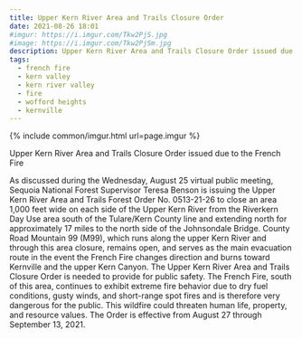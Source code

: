```yaml
---
title: Upper Kern River Area and Trails Closure Order
date: 2021-08-26 18:01
#imgur: https://i.imgur.com/Tkw2PjS.jpg
#image: https://i.imgur.com/Tkw2PjSm.jpg
description: Upper Kern River Area and Trails Closure Order issued due to the French Fire
tags:
  - french fire
  - kern valley
  - kern river valley
  - fire
  - wofford heights
  - kernville
---
```

{% include common/imgur.html url=page.imgur %}

Upper Kern River Area and Trails Closure Order issued due to the French Fire

As discussed during the Wednesday, August 25 virtual public meeting, Sequoia National Forest Supervisor Teresa Benson is issuing the Upper Kern River Area and Trails Forest Order No. 0513-21-26 to close an area 1,000 feet wide on each side of the Upper Kern River from the Riverkern Day Use area south of the Tulare/Kern County line and extending north for approximately 17 miles to the north side of the Johnsondale Bridge.
County Road Mountain 99 (M99), which runs along the upper Kern River and through this area closure, remains open, and serves as the main evacuation route in the event the French Fire changes direction and burns toward Kernville and the upper Kern Canyon. 
The Upper Kern River Area and Trails Closure Order is needed to provide for public safety. The French Fire, south of this area, continues to exhibit extreme fire behavior due to dry fuel conditions, gusty winds, and short-range spot fires and is therefore very dangerous for the public. This wildfire could threaten human life, property, and resource values. The Order is effective from August 27 through September 13, 2021.
